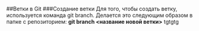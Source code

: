 ##Ветки в Git
###Создание ветки
Для того, чтобы создать ветку, используется команда git branch. Делается это следующим образом в папке с репозиторием: __git branch <название новой ветки>__ 
tgtgtg